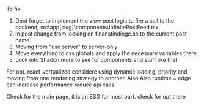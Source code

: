 To fix 



1. Dont forget to implement the view post logic to fire a call to the backend; src\app\[slug]\components\InfinitePostFeed.tsx
2. in post change from looking on finanstindinge.se to the current post name. 
3. Moving from "use server" to server-only
4. Move everything to css globals and apply the necessary variables there. 
5. Look into Shadcn more to see for components and stuff like that.


For opt. 
react-vertualized
considere using dynamic loading, priority and moving from one rendering strategy to another. 
Also Also runtime = edge can increase performance 
reduce api calls 


Check for the main page, it is an SSG for most part. check for opt there 